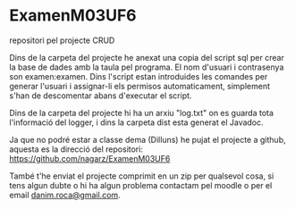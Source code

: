 # ExamenM03UF6
repositori pel projecte CRUD

Dins de la carpeta del projecte he anexat una copia del
script sql per crear la base de dades amb la taula pel programa.
El nom d'usuari i contrasenya son examen:examen.
Dins l'script estan introduides les comandes per generar l'usuari
i assignar-li els permisos automaticament, simplement s'han de
descomentar abans d'executar el script.

Dins de la carpeta del projecte hi ha un arxiu "log.txt" on es guarda
tota l'informació del logger, i dins la carpeta dist esta generat el 
Javadoc.

Ja que no podré estar a classe dema (Dilluns) he pujat el projecte a
github, aquesta es la direcció del repositori:
https://github.com/nagarz/ExamenM03UF6

També t'he enviat el projecte comprimit en un zip per qualsevol 
cosa, si tens algun dubte o hi ha algun problema contactam pel moodle
o per el email danim.roca@gmail.com.
